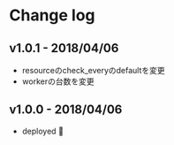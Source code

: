# Change log
## v1.0.1 - 2018/04/06
* resourceのcheck_everyのdefaultを変更
* workerの台数を変更
## v1.0.0 - 2018/04/06
* deployed 🎉
